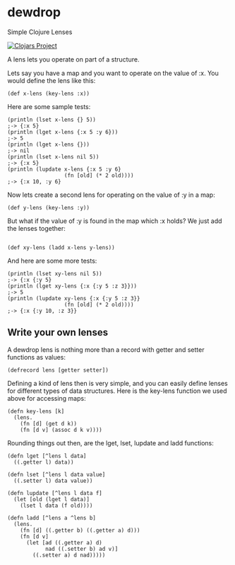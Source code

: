 # dewdrop
Simple Clojure Lenses

[![Clojars Project](https://img.shields.io/clojars/v/dewdrop.svg)](https://clojars.org/dewdrop)

A lens lets you operate on part of a structure.

Lets say you have a map and you want to operate on the value of :x.
You would define the lens like this:

```
(def x-lens (key-lens :x))
```
Here are some sample tests:

```
(println (lset x-lens {} 5))
;-> {:x 5}
(println (lget x-lens {:x 5 :y 6}))
;-> 5
(println (lget x-lens {}))
;-> nil
(println (lset x-lens nil 5))
;-> {:x 5}
(println (lupdate x-lens {:x 5 :y 6}
                  (fn [old] (* 2 old))))
;-> {:x 10, :y 6}
```
Now lets create a second lens for operating on the value of :y in a map:

```
(def y-lens (key-lens :y))
```
But what if the value of :y is found in the map which :x holds?
We just add the lenses together:
```

(def xy-lens (ladd x-lens y-lens))
```
And here are some more tests:

```
(println (lset xy-lens nil 5))
;-> {:x {:y 5}
(println (lget xy-lens {:x {:y 5 :z 3}}))
;-> 5
(println (lupdate xy-lens {:x {:y 5 :z 3}}
                  (fn [old] (* 2 old))))
;-> {:x {:y 10, :z 3}}
```

## Write your own lenses

A dewdrop lens is nothing more than a record with getter and setter functions as values:

```
(defrecord lens [getter setter])
```
Defining a kind of lens then is very simple, and you can easily define lenses for
different types of data structures.
Here is the key-lens function we used above for accessing maps:

```
(defn key-lens [k]
  (lens.
    (fn [d] (get d k))
    (fn [d v] (assoc d k v))))
```
Rounding things out then, are the lget, lset, lupdate and ladd functions:

```
(defn lget [^lens l data]
  ((.getter l) data))

(defn lset [^lens l data value]
  ((.setter l) data value))

(defn lupdate [^lens l data f]
  (let [old (lget l data)]
    (lset l data (f old))))

(defn ladd [^lens a ^lens b]
  (lens.
    (fn [d] ((.getter b) ((.getter a) d)))
    (fn [d v]
      (let [ad ((.getter a) d)
            nad ((.setter b) ad v)]
        ((.setter a) d nad)))))
```
